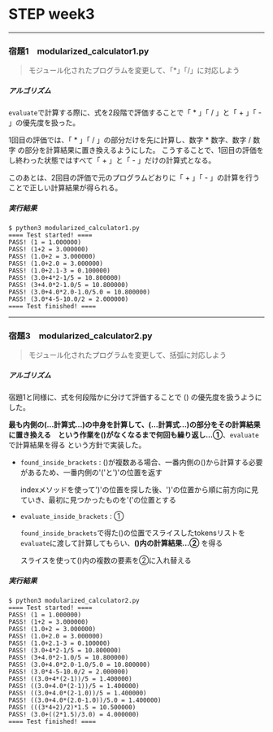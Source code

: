 # STEP week3

---

### 宿題1　modularized_calculator1.py
> モジュール化されたプログラムを変更して、「*」「/」に対応しよう

##### アルゴリズム
`evaluate`で計算する際に、式を2段階で評価することで「 * 」「 / 」と「 + 」「 - 」の優先度を扱った。

1回目の評価では、「 * 」「 / 」の部分だけを先に計算し、数字 * 数字、数字 / 数字 の部分を計算結果に置き換えるようにした。
こうすることで、1回目の評価をし終わった状態ではすべて「 + 」と「 - 」だけの計算式となる。

このあとは、2回目の評価で元のプログラムどおりに「 + 」「 - 」の計算を行うことで正しい計算結果が得られる。

##### 実行結果
```
$ python3 modularized_calculator1.py
==== Test started! ====
PASS! (1 = 1.000000)
PASS! (1+2 = 3.000000)
PASS! (1.0+2 = 3.000000)
PASS! (1.0+2.0 = 3.000000)
PASS! (1.0+2.1-3 = 0.100000)
PASS! (3.0+4*2-1/5 = 10.800000)
PASS! (3+4.0*2-1.0/5 = 10.800000)
PASS! (3.0+4.0*2.0-1.0/5.0 = 10.800000)
PASS! (3.0*4-5-10.0/2 = 2.000000)
==== Test finished! ====
```

---

### 宿題3　modularized_calculator2.py
> モジュール化されたプログラムを変更して、括弧に対応しよう

##### アルゴリズム
宿題1と同様に、式を何段階かに分けて評価することで () の優先度を扱うようにした。

**最も内側の(...計算式...)の中身を計算して、(...計算式...)の部分をその計算結果に置き換える　という作業を()がなくなるまで何回も繰り返し...①**、`evaluate`で計算結果を得る という方針で実装した。


* `found_inside_brackets` : ()が複数ある場合、一番内側の()から計算する必要があるため、一番内側の'('と')'の位置を返す

    indexメソッドを使って')'の位置を探した後、')'の位置から順に前方向に見ていき、最初に見つかったものを'('の位置とする


* `evaluate_inside_brackets` : ①

    `found_inside_brackets`で得た()の位置でスライスしたtokensリストを`evaluate`に渡して計算してもらい、**()内の計算結果...②** を得る

    スライスを使って()内の複数の要素を②に入れ替える

##### 実行結果
```
$ python3 modularized_calculator2.py
==== Test started! ====
PASS! (1 = 1.000000)
PASS! (1+2 = 3.000000)
PASS! (1.0+2 = 3.000000)
PASS! (1.0+2.0 = 3.000000)
PASS! (1.0+2.1-3 = 0.100000)
PASS! (3.0+4*2-1/5 = 10.800000)
PASS! (3+4.0*2-1.0/5 = 10.800000)
PASS! (3.0+4.0*2.0-1.0/5.0 = 10.800000)
PASS! (3.0*4-5-10.0/2 = 2.000000)
PASS! ((3.0+4*(2-1))/5 = 1.400000)
PASS! ((3.0+4.0*(2-1))/5 = 1.400000)
PASS! ((3.0+4.0*(2-1.0))/5 = 1.400000)
PASS! ((3.0+4.0*(2.0-1.0))/5.0 = 1.400000)
PASS! (((3*4+2)/2)*1.5 = 10.500000)
PASS! (3.0+((2*1.5)/3.0) = 4.000000)
==== Test finished! ====
```
